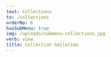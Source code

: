 ```yaml
---
text: Collections
to: /collections
orderNo: 6
hasSubMenu: true
img: /uploads/submenu-collections.jpg
verb: view
title: Collection Galleries
---
```


